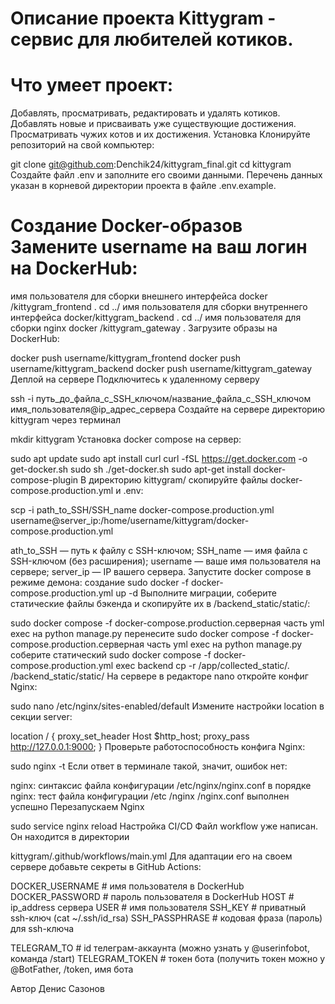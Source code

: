 # Описание проекта Kittygram - сервис для любителей котиков.

# Что умеет проект:

Добавлять, просматривать, редактировать и удалять котиков. Добавлять новые и присваивать уже существующие достижения. Просматривать чужих котов и их достижения. Установка Клонируйте репозиторий на свой компьютер:

git clone git@github.com:Denchik24/kittygram_final.git cd kittygram Создайте файл .env и заполните его своими данными. Перечень данных указан в корневой директории проекта в файле .env.example.

# Создание Docker-образов Замените username на ваш логин на DockerHub:

имя пользователя для сборки внешнего интерфейса docker /kittygram_frontend . cd ../ имя пользователя для сборки внутреннего интерфейса docker/kittygram_backend . cd ../ имя пользователя для сборки nginx docker /kittygram_gateway . Загрузите образы на DockerHub:

docker push username/kittygram_frontend docker push username/kittygram_backend docker push username/kittygram_gateway Деплой на сервере Подключитесь к удаленному серверу

ssh -i путь_до_файла_с_SSH_ключом/название_файла_с_SSH_ключом имя_пользователя@ip_адрес_сервера Создайте на сервере директорию kittygram через терминал

mkdir kittygram Установка docker compose на сервер:

sudo apt update sudo apt install curl curl -fSL https://get.docker.com -o get-docker.sh sudo sh ./get-docker.sh sudo apt-get install docker-compose-plugin В директорию kittygram/ скопируйте файлы docker-compose.production.yml и .env:

scp -i path_to_SSH/SSH_name docker-compose.production.yml username@server_ip:/home/username/kittygram/docker-compose.production.yml

ath_to_SSH — путь к файлу с SSH-ключом;
SSH_name — имя файла с SSH-ключом (без расширения);
username — ваше имя пользователя на сервере;
server_ip — IP вашего сервера. Запустите docker compose в режиме демона:
создание sudo docker -f docker-compose.production.yml up -d Выполните миграции, соберите статические файлы бэкенда и скопируйте их в /backend_static/static/:

sudo docker compose -f docker-compose.production.серверная часть yml exec на python manage.py перенесите sudo docker compose -f docker-compose.production.серверная часть yml exec на python manage.py соберите статический sudo docker compose -f docker-compose.production.yml exec backend cp -r /app/collected_static/. /backend_static/static/ На сервере в редакторе nano откройте конфиг Nginx:

sudo nano /etc/nginx/sites-enabled/default Измените настройки location в секции server:

location / { proxy_set_header Host $http_host; proxy_pass http://127.0.0.1:9000; } Проверьте работоспособность конфига Nginx:

sudo nginx -t Если ответ в терминале такой, значит, ошибок нет:

nginx: синтаксис файла конфигурации /etc/nginx/nginx.conf в порядке nginx: тест файла конфигурации /etc /nginx /nginx.conf выполнен успешно Перезапускаем Nginx

sudo service nginx reload Настройка CI/CD Файл workflow уже написан. Он находится в директории

kittygram/.github/workflows/main.yml Для адаптации его на своем сервере добавьте секреты в GitHub Actions:

DOCKER_USERNAME # имя пользователя в DockerHub DOCKER_PASSWORD # пароль пользователя в DockerHub HOST # ip_address сервера USER # имя пользователя SSH_KEY # приватный ssh-ключ (cat ~/.ssh/id_rsa) SSH_PASSPHRASE # кодовая фраза (пароль) для ssh-ключа

TELEGRAM_TO # id телеграм-аккаунта (можно узнать у @userinfobot, команда /start) TELEGRAM_TOKEN # токен бота (получить токен можно у @BotFather, /token, имя бота

Автор Денис Сазонов
